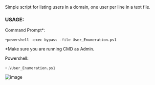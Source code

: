 Simple script for listing users in a domain, one user per line in a text file.

### USAGE:
Command Prompt*:

-`powershell -exec bypass -file User_Enumeration.ps1`

*Make sure you are running CMD as Admin.

Powershell:

-`.\User_Enumeration.ps1`




![image](https://cloud.githubusercontent.com/assets/7193260/20452099/2c7242ae-adb7-11e6-9e48-7ab7499eac07.png)
